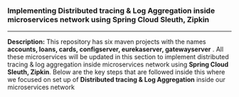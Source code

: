 ### Implementing Distributed tracing & Log Aggregation inside microservices network using Spring Cloud Sleuth, Zipkin
---

**Description:** This repository has six maven projects with the names **accounts, loans, cards, configserver, eurekaserver, gatewayserver** . All these microservices will be updated in this section to implement distributed tracing & log aggregation inside microservices network using **Spring Cloud 
Sleuth, Zipkin**. Below are the key steps that are followed inside this  where we focused on set up of **Distributed tracing & Log Aggregation** 
inside our microservices network
